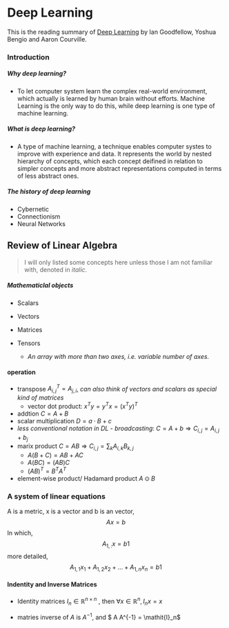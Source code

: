 # Deep Learning

This is the reading summary of [Deep Learning](https://www.amazon.com/Deep-Learning-Adaptive-Computation-Machine/dp/0262035618/ref=asc_df_0262035618/?tag=hyprod-20&linkCode=df0&hvadid=312128454859&hvpos=&hvnetw=g&hvrand=1227255401146736030&hvpone=&hvptwo=&hvqmt=&hvdev=c&hvdvcmdl=&hvlocint=&hvlocphy=9061268&hvtargid=pla-416263148149&psc=1) by Ian Goodfellow, Yoshua Bengio and Aaron Courville.

### Introduction

##### Why deep learning? 

* To let computer system learn the complex real-world environment,  which actually is learned by human brain without efforts. Machine Learning is the only way to do this, while deep learning is one type of machine learning.

##### What is deep learning?

* A type of machine learning, a technique enables computer systes to improve with experience and data. It represents the world by nested hierarchy of concepts, which each concept deifined in relation to simpler concepts and more abstract representations computed in terms of less abstract ones.

##### The history of deep learning

* Cybernetic
* Connectionism 
* Neural Networks



## Review of Linear Algebra

> I will only listed some concepts here unless those I am not familiar with, denoted in *italic*.

##### Mathematiclal objects

* Scalars

* Vectors

* Matrices

* Tensors

  * *An array with more than two axes, i.e. variable number of axes.*

  

#### operation

* transpose $A^T_{i,j} = A_{j,i}$, *can also think of vectors and scalars as special kind of matrices*
  * vector dot product: $x^T y = y^T x = (x^T y)^T$
* addtion $C = A+B$
* scalar multiplication $D = a \cdot B +c$
* *less conventional notation in DL - broadcasting*: $C = A+b \Rightarrow C_{i,j} = A_{i,j} + b_j$
* marix product $C = AB \Rightarrow C_{i,j} = \sum_{k} {A_{i,k}B_{k,j}}$
  * $A(B+C) = AB +AC$
  * $A(BC) = (AB)C$
  * $(AB)^T = B^TA^T$
* element-wise product/ Hadamard product $A \odot B$



### A system of linear equations

A is a metric, x is a vector and b is an vector,
$$
Ax = b
$$
In which,
$$
A_{1,:} x =b1
$$
more detailed,
$$
A_{1,1}x_1 + A_{1,2}x_2 + ... + A_{1,n}x_n = b1
$$

#### Indentity and Inverse Matrices

* Identity matrices $\mathit{I}_n \in \mathbb{R}^{n\times n}$ , then $\forall x\in \mathbb{R}^n, \mathit{I}_nx = x$

* matries inverse of $A$ is $A^{-1}$, and $ A A^{-1} = \mathit{I}_n$
